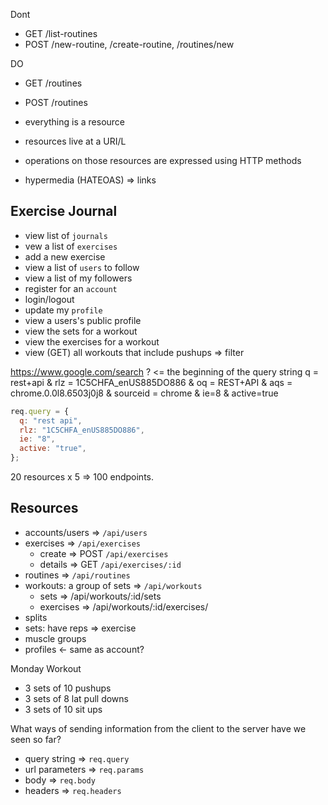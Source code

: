 Dont

- GET /list-routines
- POST /new-routine, /create-routine, /routines/new

DO

- GET /routines
- POST /routines

- everything is a resource
- resources live at a URI/L
- operations on those resources are expressed using HTTP methods
- hypermedia (HATEOAS) => links

## Exercise Journal

- view list of `journals`
- vew a list of `exercises`
- add a new exercise
- view a list of `users` to follow
- view a list of my followers
- register for an `account`
- login/logout
- update my `profile`
- view a users's public profile
- view the sets for a workout
- view the exercises for a workout
- view (GET) all workouts that include pushups => filter

https://www.google.com/search
? <= the beginning of the query string
q = rest+api
&
rlz = 1C5CHFA_enUS885DO886
&
oq = REST+API
&
aqs = chrome.0.0l8.6503j0j8
&
sourceid = chrome
&
ie=8
&
active=true

```js
req.query = {
  q: "rest api",
  rlz: "1C5CHFA_enUS885DO886",
  ie: "8",
  active: "true",
};
```

20 resources x 5 => 100 endpoints.

## Resources

- accounts/users => `/api/users`
- exercises => `/api/exercises`
  - create => POST `/api/exercises`
  - details => GET `/api/exercises/:id`
- routines => `/api/routines`
- workouts: a group of sets => `/api/workouts`
  - sets => /api/workouts/:id/sets
  - exercises => /api/workouts/:id/exercises/
- splits
- sets: have reps => exercise
- muscle groups
- profiles <- same as account?

Monday Workout

- 3 sets of 10 pushups
- 3 sets of 8 lat pull downs
- 3 sets of 10 sit ups

What ways of sending information from the client to the server have we seen so far?

- query string => `req.query`
- url parameters => `req.params`
- body => `req.body`
- headers => `req.headers`
